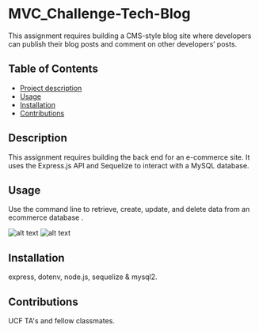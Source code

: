 # MVC_Challenge-Tech-Blog
This assignment requires building a CMS-style blog site where developers can publish their blog posts and comment on other developers’ posts.

## Table of Contents
- [Project description](#Description)
- [Usage](#Usage)
- [Installation](#Installation)
- [Contributions](#Contributions)


## Description
This assignment requires building the back end for an e-commerce site. It uses the Express.js API and Sequelize to interact with a MySQL database.

## Usage
Use the command line to retrieve, create, update, and delete data from an ecommerce database .

![alt text](./DBeaver.png)
![alt text](./Postman.png)


## Installation
express, dotenv, node.js, sequelize & mysql2.

## Contributions
UCF TA's and fellow classmates.


